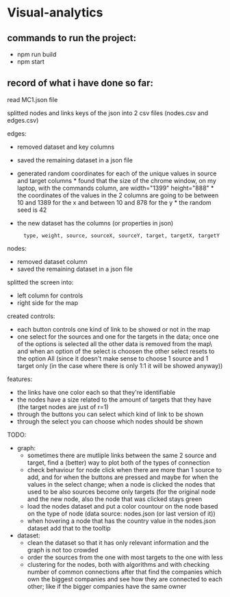 # Visual-analytics

## commands to run the project:
* npm run build
* npm start

## record of what i have done so far:

read MC1.json file

splitted nodes and links keys of the json into 2 csv files (nodes.csv and edges.csv)

edges:
* removed dataset and key columns
* saved the remaining dataset in a json file
* generated random coordinates for each of the unique values in source and target columns
        * found that the size of the chrome window, on my laptop, with the commands column, are width="1399" height="888"
        * the coordinates of the values in the 2 columns are going to be between 10 and 1389 for the x and between 10 and 878 for the y
        * the random seed is 42
* the new dataset has the columns (or properties in json)

        type, weight, source, sourceX, sourceY, target, targetX, targetY

nodes:
* removed dataset column
* saved the remaining dataset in a json file

splitted the screen into:
* left column for controls
* right side for the map

created controls:
* each button controls one kind of link to be showed or not in the map
* one select for the sources and one for the targets in the data; once one of the options is selected all the other data is removed from the map\\
and when an option of the select is choosen the other select resets to the option All (since it doesn't make sense to choose 1 source and 1 target only (in the case where there is only 1:1 it will be showed anyway)) 

features:
* the links have one color each so that they're identifiable
* the nodes have a size related to the amount of targets that they have (the target nodes are just of r=1)
* through the buttons you can select which kind of link to be shown
* through the select you can choose which nodes should be shown

TODO:
* graph:
  * sometimes there are mutliple links between the same 2 source and target, find a (better) way to plot both of the types of connection
  * check behaviour for node click when there are more than 1 source to add, and for when the buttons are pressed and maybe for when the values in the select change;
  when a node is clicked the nodes that used to be also sources become only targets (for the original node and the new node, also the node that was clicked stays green    
  * load the nodes dataset and put a color countour on the node based on the type of node (data source: nodes.json (or last version of it))
  * when hovering a node that has the country value in the nodes.json dataset add that to the tooltip
* dataset:
  * clean the dataset so that it has only relevant information and the graph is not too crowded
  * order the sources from the one with most targets to the one with less
  * clustering for the nodes, both with algorithms and with checking number of common connections
after that find the companies which own the biggest companies and see how they are connected to each other;
like if the bigger companies have the same owner
